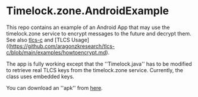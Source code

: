 # Timelock.zone.AndroidExample
This repo contains an example of an Android App that may use the timelock.zone service to encrypt messages to the future and decrypt them.
See also [tlcs-c](https://github.com/aragonzkresearch/tlcs-c/) and [TLCS Usage]((https://github.com/aragonzkresearch/tlcs-c/blob/main/examples/howtoencrypt.md).

The app is fully working except that the ''Timelock.java'' has to be modified to retrieve real TLCS keys from the timelock.zone service. Currently, the class uses embedded keys.

You can download an ''apk'' from [here](https://github.com/vincenzoiovino/Timelock.zone.AndroidExample/timelock.zone.apk).
